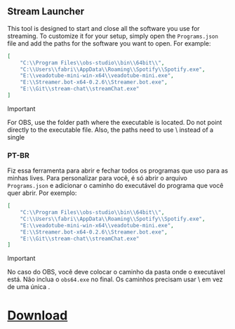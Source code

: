 ## Stream Launcher

This tool is designed to start and close all the software you use for streaming. To customize it for your setup, simply open the `Programs.json` file and add the paths for the software you want to open. For example:

```json
[
    "C:\\Program Files\\obs-studio\\bin\\64bit\\",
    "C:\\Users\\fabri\\AppData\\Roaming\\Spotify\\Spotify.exe",
    "E:\\veadotube-mini-win-x64\\veadotube-mini.exe",
    "E:\\Streamer.bot-x64-0.2.6\\Streamer.bot.exe",
    "E:\\Git\\stream-chat\\streamChat.exe"
]
```

> [!IMPORTANT] 
> For OBS, use the folder path where the executable is located. Do not point directly to the executable file.
> Also, the paths need to use \ instead of a single
### PT-BR

Fiz essa ferramenta para abrir e fechar todos os programas que uso para as minhas lives. Para personalizar para você, é só abrir o arquivo `Programs.json` e adicionar o caminho do executável do programa que você quer abrir. Por exemplo:

```json
[
    "C:\\Program Files\\obs-studio\\bin\\64bit\\",
    "C:\\Users\\fabri\\AppData\\Roaming\\Spotify\\Spotify.exe",
    "E:\\veadotube-mini-win-x64\\veadotube-mini.exe",
    "E:\\Streamer.bot-x64-0.2.6\\Streamer.bot.exe",
    "E:\\Git\\stream-chat\\streamChat.exe"
]
```

> [!IMPORTANT]  
> No caso do OBS, você deve colocar o caminho da pasta onde o executável está. Não inclua o `obs64.exe` no final.
> Os caminhos precisam usar \ em vez de uma única .


# [Download](https://github.com/fabriciohod/StartStream/releases/download/1.0.0/Start.Stream.zip)